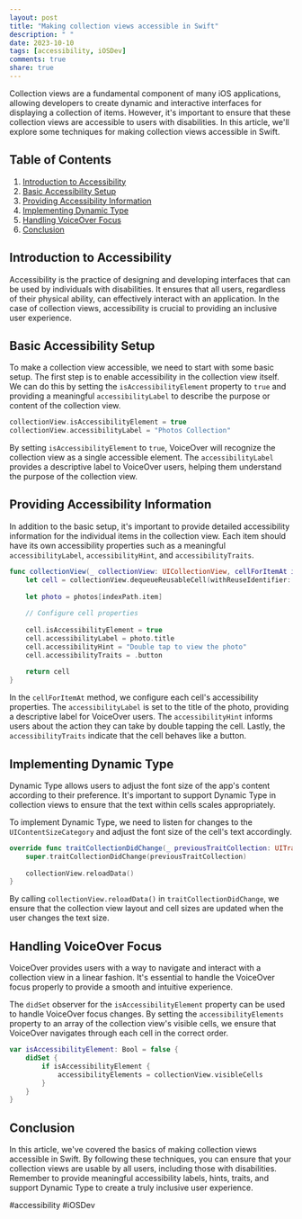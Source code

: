 ```yaml
---
layout: post
title: "Making collection views accessible in Swift"
description: " "
date: 2023-10-10
tags: [accessibility, iOSDev]
comments: true
share: true
---
```


Collection views are a fundamental component of many iOS applications, allowing developers to create dynamic and interactive interfaces for displaying a collection of items. However, it's important to ensure that these collection views are accessible to users with disabilities. In this article, we'll explore some techniques for making collection views accessible in Swift.

## Table of Contents
1. [Introduction to Accessibility](#introduction-to-accessibility)
2. [Basic Accessibility Setup](#basic-accessibility-setup)
3. [Providing Accessibility Information](#providing-accessibility-information)
4. [Implementing Dynamic Type](#implementing-dynamic-type)
5. [Handling VoiceOver Focus](#handling-voiceover-focus)
6. [Conclusion](#conclusion)

## Introduction to Accessibility

Accessibility is the practice of designing and developing interfaces that can be used by individuals with disabilities. It ensures that all users, regardless of their physical ability, can effectively interact with an application. In the case of collection views, accessibility is crucial to providing an inclusive user experience.

## Basic Accessibility Setup

To make a collection view accessible, we need to start with some basic setup. The first step is to enable accessibility in the collection view itself. We can do this by setting the `isAccessibilityElement` property to `true` and providing a meaningful `accessibilityLabel` to describe the purpose or content of the collection view.

```swift
collectionView.isAccessibilityElement = true
collectionView.accessibilityLabel = "Photos Collection"
```

By setting `isAccessibilityElement` to `true`, VoiceOver will recognize the collection view as a single accessible element. The `accessibilityLabel` provides a descriptive label to VoiceOver users, helping them understand the purpose of the collection view.

## Providing Accessibility Information

In addition to the basic setup, it's important to provide detailed accessibility information for the individual items in the collection view. Each item should have its own accessibility properties such as a meaningful `accessibilityLabel`, `accessibilityHint`, and `accessibilityTraits`.

```swift
func collectionView(_ collectionView: UICollectionView, cellForItemAt indexPath: IndexPath) -> UICollectionViewCell {
    let cell = collectionView.dequeueReusableCell(withReuseIdentifier: "PhotoCell", for: indexPath) as! PhotoCell
    
    let photo = photos[indexPath.item]
    
    // Configure cell properties
    
    cell.isAccessibilityElement = true
    cell.accessibilityLabel = photo.title
    cell.accessibilityHint = "Double tap to view the photo"
    cell.accessibilityTraits = .button
    
    return cell
}
```

In the `cellForItemAt` method, we configure each cell's accessibility properties. The `accessibilityLabel` is set to the title of the photo, providing a descriptive label for VoiceOver users. The `accessibilityHint` informs users about the action they can take by double tapping the cell. Lastly, the `accessibilityTraits` indicate that the cell behaves like a button.

## Implementing Dynamic Type

Dynamic Type allows users to adjust the font size of the app's content according to their preference. It's important to support Dynamic Type in collection views to ensure that the text within cells scales appropriately.

To implement Dynamic Type, we need to listen for changes to the `UIContentSizeCategory` and adjust the font size of the cell's text accordingly.

```swift
override func traitCollectionDidChange(_ previousTraitCollection: UITraitCollection?) {
    super.traitCollectionDidChange(previousTraitCollection)
    
    collectionView.reloadData()
}
```

By calling `collectionView.reloadData()` in `traitCollectionDidChange`, we ensure that the collection view layout and cell sizes are updated when the user changes the text size.

## Handling VoiceOver Focus

VoiceOver provides users with a way to navigate and interact with a collection view in a linear fashion. It's essential to handle the VoiceOver focus properly to provide a smooth and intuitive experience.

The `didSet` observer for the `isAccessibilityElement` property can be used to handle VoiceOver focus changes. By setting the `accessibilityElements` property to an array of the collection view's visible cells, we ensure that VoiceOver navigates through each cell in the correct order.

```swift
var isAccessibilityElement: Bool = false {
    didSet {
        if isAccessibilityElement {
            accessibilityElements = collectionView.visibleCells
        }
    }
}
```

## Conclusion

In this article, we've covered the basics of making collection views accessible in Swift. By following these techniques, you can ensure that your collection views are usable by all users, including those with disabilities. Remember to provide meaningful accessibility labels, hints, traits, and support Dynamic Type to create a truly inclusive user experience.

#accessibility #iOSDev